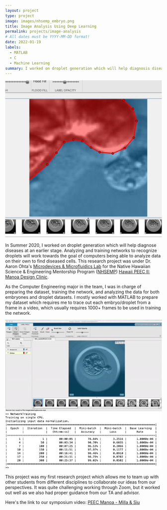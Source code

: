 ```yaml
---
layout: project
type: project
image: images/nhsemp_embryo.png
title: Image Analysis Using Deep Learning
permalink: projects/image-analysis
# All dates must be YYYY-MM-DD format!
date: 2022-01-19
labels:
  - MATLAB
  - C
  - Machine Learning
summary: I worked on droplet generation which will help diagnosis diseases at an earlier stage.
---
```


<img class="ui image" src="/images/nhsemp_embryo.png">

In Summer 2020, I worked on droplet generation which will help diagnose diseases at an earlier stage. Analyzing and training networks to recognize droplets will work towards the goal of computers being able to analyze data on their own to find diseased cells. This research project was under Dr. Aaron Ohta's [Microdevices & Microfluidics Lab](https://sites.google.com/a/hawaii.edu/uh-mnm-lab/members) for the Native Hawaiian Science & Engineering Mentorship Program ([NHSEMP](https://sites.google.com/a/hawaii.edu/nhsemp/home?authuser=0)) [Hawaii PEEC II: Manoa Design Clinic](https://sites.google.com/a/hawaii.edu/nhsemp/what-we-do/summer-programs/m%C4%81noa-design-clinic?authuser=0).

As the Computer Engineering major in the team, I was in charge of preparing the dataset, training the network, and analyzing the data for both embryones and droplet datasets. I mostly worked with MATLAB to prepare my dataset which requires me to trace out each embryo/droplet from a frame in a video, which usually requires 1000+ frames to be used in training the network.

<img class="ui image" src="../images/nhsemp_embryo.gif">

<img class="ui image" src="../images/nhsemp_table.png">

This project was my first research project which allows me to team up with other students from different disciplines to collaborate our ideas from our perspectives. It was quite challenging working through Zoom, but it worked out well as we also had proper guidance from our TA and advisor. 

Here's the link to our symposium video: [PEEC Manoa - Milla & Siu](https://sites.google.com/hawaii.edu/2020peeciisymposium/uh-m%C4%81noa/milla-siu)


